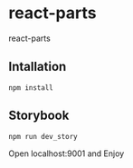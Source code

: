 # react-parts
react-parts

## Intallation

```npm install```

## Storybook

```npm run dev_story```

Open localhost:9001 and Enjoy